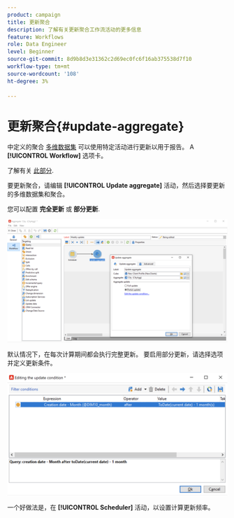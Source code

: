 ```yaml
---
product: campaign
title: 更新聚合
description: 了解有关更新聚合工作流活动的更多信息
feature: Workflows
role: Data Engineer
level: Beginner
source-git-commit: 8d9b8d3e31362c2d69ec0fc6f16ab375538d7f10
workflow-type: tm+mt
source-wordcount: '108'
ht-degree: 3%

---
```


# 更新聚合{#update-aggregate}

中定义的聚合 [多维数据集](../../v8/reporting/gs-cubes.md) 可以使用特定活动进行更新以用于报告。 A **[!UICONTROL Workflow]** 选项卡。

了解有关 [此部分](../../v8/reporting/customize-cubes.md#calculate-and-use-aggregates).

要更新聚合，请编辑 **[!UICONTROL Update aggregate]** 活动，然后选择要更新的多维数据集和聚合。

您可以配置 **完全更新** 或 **部分更新**.

![](assets/update-aggregate-details.png)

默认情况下，在每次计算期间都会执行完整更新。 要启用部分更新，请选择选项并定义更新条件。

![](assets/update-aggregate-partial.png)

一个好做法是，在 **[!UICONTROL Scheduler]** 活动，以设置计算更新频率。
